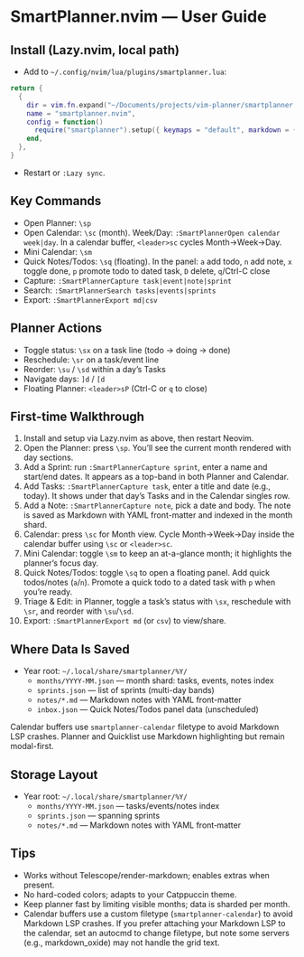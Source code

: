 # SmartPlanner.nvim — User Guide

## Install (Lazy.nvim, local path)
- Add to `~/.config/nvim/lua/plugins/smartplanner.lua`:
```lua
return {
  {
    dir = vim.fn.expand("~/Documents/projects/vim-planner/smartplanner.nvim"),
    name = "smartplanner.nvim",
    config = function()
      require("smartplanner").setup({ keymaps = "default", markdown = { render = true }, telescope = { enable = true } })
    end,
  },
}
```
- Restart or `:Lazy sync`.

## Key Commands
- Open Planner: `\sp`
- Open Calendar: `\sc` (month). Week/Day: `:SmartPlannerOpen calendar week|day`. In a calendar buffer, `<leader>sc` cycles Month→Week→Day.
- Mini Calendar: `\sm`
- Quick Notes/Todos: `\sq` (floating). In the panel: `a` add todo, `n` add note, `x` toggle done, `p` promote todo to dated task, `D` delete, `q`/Ctrl-C close
- Capture: `:SmartPlannerCapture task|event|note|sprint`
- Search: `:SmartPlannerSearch tasks|events|sprints`
- Export: `:SmartPlannerExport md|csv`

## Planner Actions
- Toggle status: `\sx` on a task line (todo → doing → done)
- Reschedule: `\sr` on a task/event line
- Reorder: `\su` / `\sd` within a day’s Tasks
- Navigate days: `]d` / `[d`
- Floating Planner: `<leader>sP` (Ctrl-C or `q` to close)

## First-time Walkthrough
1) Install and setup via Lazy.nvim as above, then restart Neovim.
2) Open the Planner: press `\sp`. You’ll see the current month rendered with day sections.
3) Add a Sprint: run `:SmartPlannerCapture sprint`, enter a name and start/end dates. It appears as a top-band in both Planner and Calendar.
4) Add Tasks: `:SmartPlannerCapture task`, enter a title and date (e.g., today). It shows under that day’s Tasks and in the Calendar singles row.
5) Add a Note: `:SmartPlannerCapture note`, pick a date and body. The note is saved as Markdown with YAML front-matter and indexed in the month shard.
6) Calendar: press `\sc` for Month view. Cycle Month→Week→Day inside the calendar buffer using `\sc` or `<leader>sc`.
7) Mini Calendar: toggle `\sm` to keep an at-a-glance month; it highlights the planner’s focus day.
8) Quick Notes/Todos: toggle `\sq` to open a floating panel. Add quick todos/notes (`a`/`n`). Promote a quick todo to a dated task with `p` when you’re ready.
9) Triage & Edit: in Planner, toggle a task’s status with `\sx`, reschedule with `\sr`, and reorder with `\su`/`\sd`.
10) Export: `:SmartPlannerExport md` (or `csv`) to view/share.

## Where Data Is Saved
- Year root: `~/.local/share/smartplanner/%Y/`
  - `months/YYYY-MM.json` — month shard: tasks, events, notes index
  - `sprints.json` — list of sprints (multi-day bands)
  - `notes/*.md` — Markdown notes with YAML front-matter
  - `inbox.json` — Quick Notes/Todos panel data (unscheduled)

Calendar buffers use `smartplanner-calendar` filetype to avoid Markdown LSP crashes. Planner and Quicklist use Markdown highlighting but remain modal-first.

## Storage Layout
- Year root: `~/.local/share/smartplanner/%Y/`
  - `months/YYYY-MM.json` — tasks/events/notes index
  - `sprints.json` — spanning sprints
  - `notes/*.md` — Markdown notes with YAML front‑matter

## Tips
- Works without Telescope/render-markdown; enables extras when present.
- No hard-coded colors; adapts to your Catppuccin theme.
- Keep planner fast by limiting visible months; data is sharded per month.
- Calendar buffers use a custom filetype (`smartplanner-calendar`) to avoid Markdown LSP crashes. If you prefer attaching your Markdown LSP to the calendar, set an autocmd to change filetype, but note some servers (e.g., markdown_oxide) may not handle the grid text.
